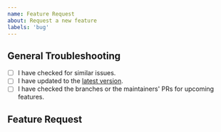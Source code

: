 ```yaml
---
name: Feature Request
about: Request a new feature
labels: 'bug'
---
```



[download]: https://schulplaner.web.app/

## General Troubleshooting

<!--
  Hey there! Before you report a bug or suggest a new feature,
  please make sure to follow these steps first!
-->
  
- [ ] I have checked for similar issues.
- [ ] I have updated to the [latest version][download].
- [ ] I have checked the branches or the maintainers' PRs for upcoming features.

## Feature Request

<!--
Provide a small description of the feature you want to have added. 
-->